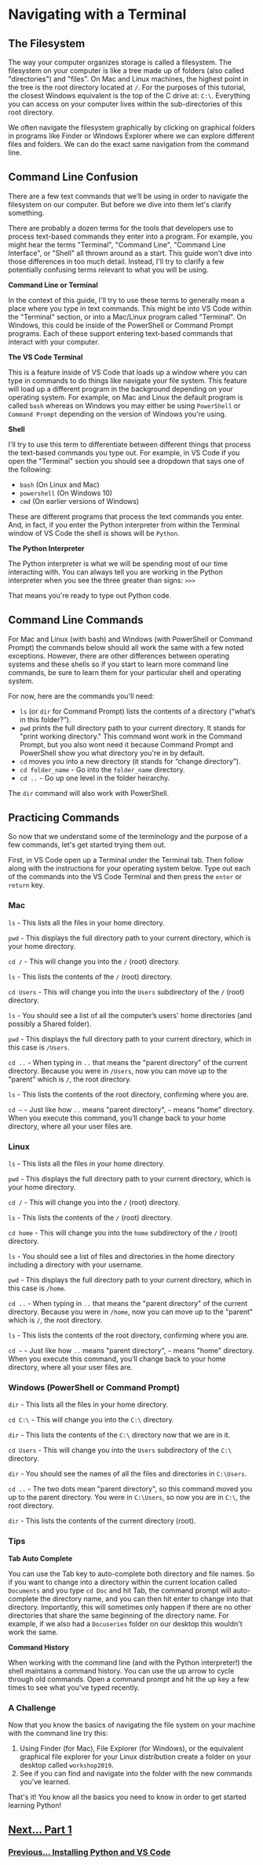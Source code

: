 # Navigating with a Terminal

## The Filesystem 

The way your computer organizes storage is called a filesystem. The filesystem on your computer is like a tree made up of folders (also called "directories") and "files". On Mac and Linux machines, the highest point in the tree is the root directory located at `/`. For the purposes of this tutorial, the closest Windows equivalent is the top of the C drive at: `C:\`. Everything you can access on your computer lives within the sub-directories of this root directory.

We often navigate the filesystem graphically by clicking on graphical folders in programs like Finder or Windows Explorer where we can explore different files and folders. We can do the exact same navigation from the command line.

## Command Line Confusion

There are a few text commands that we’ll be using in order to navigate the filesystem on our computer. But before we dive into them let's clarify something. 

There are probably a dozen terms for the tools that developers use to process text-based commands they enter into a program. For example, you might hear the terms "Terminal", "Command Line", "Command Line Interface", or "Shell" all thrown around as a start. This guide won't dive into those differences in too much detail. Instead, I'll try to clarify a few potentially confusing terms relevant to what you will be using. 

**Command Line or Terminal** 

In the context of this guide, I'll try to use these terms to generally mean a place where you type in text commands. This might be into VS Code within the "Terminal" section, or into a Mac/Linux program called "Terminal". On Windows, this could be inside of the PowerShell or Command Prompt programs. Each of these support entering text-based commands that interact with your computer.

**The VS Code Terminal** 

This is a feature inside of VS Code that loads up a window where you can type in commands to do things like navigate your file system. This feature will load up a different program in the background depending on your operating system. For example, on Mac and Linux the default program is called `bash` whereas on Windows you may either be using `PowerShell` or `Command Prompt` depending on the version of Windows you're using.

**Shell**

I'll try to use this term to differentiate between different things that process the text-based commands you type out. For example, in VS Code if you open the "Terminal" section you should see a dropdown that says one of the following:

- `bash` (On Linux and Mac)
- `powershell` (On Windows 10)
- `cmd` (On earlier versions of Windows)

These are different programs that process the text commands you enter. And, in fact, if you enter the Python interpreter from within the Terminal window of VS Code the shell is shows will be `Python`.

**The Python Interpreter**

The Python interpreter is what we will be spending most of our time interacting with. You can always tell you are working in the Python interpreter when you see the three greater than signs: `>>>`

That means you're ready to type out Python code.

## Command Line Commands 

For Mac and Linux (with bash) and Windows (with PowerShell or Command Prompt) the commands below should all work the same with a few noted exceptions. However, there are other differences between operating systems and these shells so if you start to learn more command line commands, be sure to learn them for your particular shell and operating system.

For now, here are the commands you'll need:

- `ls` (or `dir` for Command Prompt) lists the contents of a directory (“what’s in this folder?”).
- `pwd` prints the full directory path to your current directory. It stands for "print working directory." This command wont work in the Command Prompt, but you also wont need it because Command Prompt and PowerShell show you what directory you're in by default.
- `cd` moves you into a new directory (it stands for “change directory”).
- `cd folder_name` - Go into the `folder_name` directory.
- `cd ..` - Go up one level in the folder heirarchy.

The `dir` command will also work with PowerShell.

## Practicing Commands

So now that we understand some of the terminology and the purpose of a few commands, let's get started trying them out.

First, in VS Code open up a Terminal under the Terminal tab. Then follow along with the instructions for your operating system below. Type out each of the commands into the VS Code Terminal and then press the `enter` or `return` key.

### Mac

`ls` - This lists all the files in your home directory.

`pwd` - This displays the full directory path to your current directory, which is your home directory.

`cd /` - This will change you into the `/` (root) directory.

`ls` - This lists the contents of the `/` (root) directory.

`cd Users` - This will change you into the `Users` subdirectory of the `/` (root) directory.

`ls` - You should see a list of all the computer’s users' home directories (and possibly a Shared folder).

`pwd` - This displays the full directory path to your current directory, which in this case is `/Users`.

`cd ..` - When typing in `..` that means the "parent directory" of the current directory. Because you were in `/Users`, now you can move up to the "parent" which is `/`, the root directory.

`ls` - This lists the contents of the root directory, confirming where you are.

`cd ~` - Just like how `..` means "parent directory", `~` means "home" directory. When you execute this command, you’ll change back to your home directory, where all your user files are.

### Linux

`ls` - This lists all the files in your home directory.

`pwd` - This displays the full directory path to your current directory, which is your home directory.

`cd /` - This will change you into the `/` (root) directory.

`ls` - This lists the contents of the `/` (root) directory.

`cd home` - This will change you into the `home` subdirectory of the `/` (root) directory.

`ls` - You should see a list of files and directories in the home directory including a directory with your username.

`pwd` - This displays the full directory path to your current directory, which in this case is `/home`.

`cd ..` - When typing in `..` that means the "parent directory" of the current directory. Because you were in `/home`, now you can move up to the "parent" which is `/`, the root directory.

`ls` - This lists the contents of the root directory, confirming where you are.

`cd ~` - Just like how `..` means "parent directory", `~` means "home" directory. When you execute this command, you’ll change back to your home directory, where all your user files are.

### Windows (PowerShell or Command Prompt)

`dir` - This lists all the files in your home directory.

`cd C:\` - This will change you into the `C:\` directory.

`dir` - This lists the contents of the `C:\` directory now that we are in it.

`cd Users` - This will change you into the `Users` subdirectory of the `C:\` directory.

`dir` - You should see the names of all the files and directories in `C:\Users`.

`cd ..` - The two dots mean "parent directory", so this command moved you up to the parent directory. You were in `C:\Users`, so now you are in `C:\`, the root directory.

`dir` - This lists the contents of the current directory (root).

### Tips

**Tab Auto Complete**

You can use the Tab key to auto-complete both directory and file names. So if you want to change into a directory within the current location called `Documents` and you type `cd Doc` and hit Tab, the command prompt will auto-complete the directory name, and you can then hit enter to change into that directory. Importantly, this will sometimes only happen if there are no other directories that share the same beginning of the directory name. For example, if we also had a `Docuseries` folder on our desktop this wouldn't work the same.

**Command History**

When working with the command line (and with the Python interpreter!) the shell maintains a command history. You can use the up arrow to cycle through old commands. Open a command prompt and hit the up key a few times to see what you've typed recently.

### A Challenge

Now that you know the basics of navigating the file system on your machine with the command line try this:

1. Using Finder (for Mac), File Explorer (for Windows), or the equivalent graphical file explorer for your Linux distribution create a folder on your desktop called `workshop2019`.
2. See if you can find and navigate into the folder with the new commands you've learned.

That's it! You know all the basics you need to know in order to get started learning Python!

## [Next... Part 1](part1.md)

### [Previous... Installing Python and VS Code](installing-python-and-vscode.md)